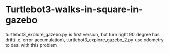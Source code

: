 # Turtlebot3-walks-in-square-in-gazebo
turtlebot3_explore_gazebo.py is first version, but turn right 90 degree has drift(i.e. error accumulation), turtlebot3_explore_gazebo_2.py use odometry to deal with this problem
